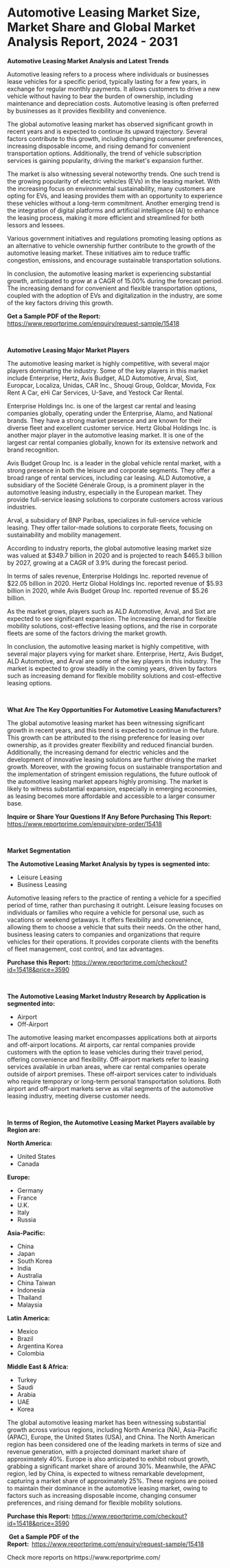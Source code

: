 <p><h1>Automotive Leasing Market Size, Market Share and Global Market Analysis Report, 2024 - 2031</h1></p><p><strong>Automotive Leasing Market Analysis and Latest Trends</strong></p>
<p><p>Automotive leasing refers to a process where individuals or businesses lease vehicles for a specific period, typically lasting for a few years, in exchange for regular monthly payments. It allows customers to drive a new vehicle without having to bear the burden of ownership, including maintenance and depreciation costs. Automotive leasing is often preferred by businesses as it provides flexibility and convenience.</p><p>The global automotive leasing market has observed significant growth in recent years and is expected to continue its upward trajectory. Several factors contribute to this growth, including changing consumer preferences, increasing disposable income, and rising demand for convenient transportation options. Additionally, the trend of vehicle subscription services is gaining popularity, driving the market's expansion further.</p><p>The market is also witnessing several noteworthy trends. One such trend is the growing popularity of electric vehicles (EVs) in the leasing market. With the increasing focus on environmental sustainability, many customers are opting for EVs, and leasing provides them with an opportunity to experience these vehicles without a long-term commitment. Another emerging trend is the integration of digital platforms and artificial intelligence (AI) to enhance the leasing process, making it more efficient and streamlined for both lessors and lessees.</p><p>Various government initiatives and regulations promoting leasing options as an alternative to vehicle ownership further contribute to the growth of the automotive leasing market. These initiatives aim to reduce traffic congestion, emissions, and encourage sustainable transportation solutions.</p><p>In conclusion, the automotive leasing market is experiencing substantial growth, anticipated to grow at a CAGR of 15.00% during the forecast period. The increasing demand for convenient and flexible transportation options, coupled with the adoption of EVs and digitalization in the industry, are some of the key factors driving this growth.</p></p>
<p><strong>Get a Sample PDF of the Report:&nbsp;</strong> <a href="https://www.reportprime.com/enquiry/request-sample/15418">https://www.reportprime.com/enquiry/request-sample/15418</a></p>
<p>&nbsp;</p>
<p><strong>Automotive Leasing Major Market Players</strong></p>
<p><p>The automotive leasing market is highly competitive, with several major players dominating the industry. Some of the key players in this market include Enterprise, Hertz, Avis Budget, ALD Automotive, Arval, Sixt, Europcar, Localiza, Unidas, CAR Inc., Shouqi Group, Goldcar, Movida, Fox Rent A Car, eHi Car Services, U-Save, and Yestock Car Rental.</p><p>Enterprise Holdings Inc. is one of the largest car rental and leasing companies globally, operating under the Enterprise, Alamo, and National brands. They have a strong market presence and are known for their diverse fleet and excellent customer service. Hertz Global Holdings Inc. is another major player in the automotive leasing market. It is one of the largest car rental companies globally, known for its extensive network and brand recognition.</p><p>Avis Budget Group Inc. is a leader in the global vehicle rental market, with a strong presence in both the leisure and corporate segments. They offer a broad range of rental services, including car leasing. ALD Automotive, a subsidiary of the Société Générale Group, is a prominent player in the automotive leasing industry, especially in the European market. They provide full-service leasing solutions to corporate customers across various industries.</p><p>Arval, a subsidiary of BNP Paribas, specializes in full-service vehicle leasing. They offer tailor-made solutions to corporate fleets, focusing on sustainability and mobility management.</p><p>According to industry reports, the global automotive leasing market size was valued at $349.7 billion in 2020 and is projected to reach $465.3 billion by 2027, growing at a CAGR of 3.9% during the forecast period.</p><p>In terms of sales revenue, Enterprise Holdings Inc. reported revenue of $22.05 billion in 2020. Hertz Global Holdings Inc. reported revenue of $5.93 billion in 2020, while Avis Budget Group Inc. reported revenue of $5.26 billion.</p><p>As the market grows, players such as ALD Automotive, Arval, and Sixt are expected to see significant expansion. The increasing demand for flexible mobility solutions, cost-effective leasing options, and the rise in corporate fleets are some of the factors driving the market growth.</p><p>In conclusion, the automotive leasing market is highly competitive, with several major players vying for market share. Enterprise, Hertz, Avis Budget, ALD Automotive, and Arval are some of the key players in this industry. The market is expected to grow steadily in the coming years, driven by factors such as increasing demand for flexible mobility solutions and cost-effective leasing options.</p></p>
<p>&nbsp;</p>
<p><strong>What Are The Key Opportunities For Automotive Leasing Manufacturers?</strong></p>
<p><p>The global automotive leasing market has been witnessing significant growth in recent years, and this trend is expected to continue in the future. This growth can be attributed to the rising preference for leasing over ownership, as it provides greater flexibility and reduced financial burden. Additionally, the increasing demand for electric vehicles and the development of innovative leasing solutions are further driving the market growth. Moreover, with the growing focus on sustainable transportation and the implementation of stringent emission regulations, the future outlook of the automotive leasing market appears highly promising. The market is likely to witness substantial expansion, especially in emerging economies, as leasing becomes more affordable and accessible to a larger consumer base.</p></p>
<p><strong>Inquire or Share Your Questions If Any Before Purchasing This Report:</strong> <a href="https://www.reportprime.com/enquiry/pre-order/15418">https://www.reportprime.com/enquiry/pre-order/15418</a></p>
<p>&nbsp;</p>
<p><strong>Market Segmentation</strong></p>
<p><strong>The Automotive Leasing Market Analysis by types is segmented into:</strong></p>
<p><ul><li>Leisure Leasing</li><li>Business Leasing</li></ul></p>
<p><p>Automotive leasing refers to the practice of renting a vehicle for a specified period of time, rather than purchasing it outright. Leisure leasing focuses on individuals or families who require a vehicle for personal use, such as vacations or weekend getaways. It offers flexibility and convenience, allowing them to choose a vehicle that suits their needs. On the other hand, business leasing caters to companies and organizations that require vehicles for their operations. It provides corporate clients with the benefits of fleet management, cost control, and tax advantages.</p></p>
<p><strong>Purchase this Report:&nbsp;</strong><a href="https://www.reportprime.com/checkout?id=15418&price=3590">https://www.reportprime.com/checkout?id=15418&price=3590</a></p>
<p>&nbsp;</p>
<p><strong>The Automotive Leasing Market Industry Research by Application is segmented into:</strong></p>
<p><ul><li>Airport</li><li>Off-Airport</li></ul></p>
<p><p>The automotive leasing market encompasses applications both at airports and off-airport locations. At airports, car rental companies provide customers with the option to lease vehicles during their travel period, offering convenience and flexibility. Off-airport markets refer to leasing services available in urban areas, where car rental companies operate outside of airport premises. These off-airport services cater to individuals who require temporary or long-term personal transportation solutions. Both airport and off-airport markets serve as vital segments of the automotive leasing industry, meeting diverse customer needs.</p></p>
<p>&nbsp;</p>
<p><strong>In terms of Region, the Automotive Leasing Market Players available by Region are:</strong></p>
<p>
    <p> <strong> North America: </strong>
        <ul>
            <li>United States</li>
            <li>Canada</li>
        </ul>
        </p> 
    <p> <strong> Europe: </strong>
        <ul>
            <li>Germany</li>
            <li>France</li>
            <li>U.K.</li>
            <li>Italy</li>
            <li>Russia</li>
        </ul>
        </p> 
    <p> <strong> Asia-Pacific: </strong>
        <ul>
            <li>China</li>
            <li>Japan</li>
            <li>South Korea</li>
            <li>India</li>
            <li>Australia</li>
            <li>China Taiwan</li>
            <li>Indonesia</li>
            <li>Thailand</li>
            <li>Malaysia</li>
        </ul>
        </p> 
    <p> <strong> Latin America: </strong>
        <ul>
            <li>Mexico</li>
            <li>Brazil</li>
            <li>Argentina Korea</li>
            <li>Colombia</li>
        </ul>
        </p> 
    <p> <strong> Middle East & Africa: </strong>
        <ul>
            <li>Turkey</li>
            <li>Saudi</li>
            <li>Arabia</li>
            <li>UAE</li>
            <li>Korea</li>
        </ul>
    </p>
    </p>
<p><p>The global automotive leasing market has been witnessing substantial growth across various regions, including North America (NA), Asia-Pacific (APAC), Europe, the United States (USA), and China. The North American region has been considered one of the leading markets in terms of size and revenue generation, with a projected dominant market share of approximately 40%. Europe is also anticipated to exhibit robust growth, grabbing a significant market share of around 30%. Meanwhile, the APAC region, led by China, is expected to witness remarkable development, capturing a market share of approximately 25%. These regions are poised to maintain their dominance in the automotive leasing market, owing to factors such as increasing disposable income, changing consumer preferences, and rising demand for flexible mobility solutions.</p></p>
<p><strong>Purchase this Report: </strong><a href="https://www.reportprime.com/checkout?id=15418&price=3590">https://www.reportprime.com/checkout?id=15418&price=3590</a></p>
<p>&nbsp;<strong>Get a Sample PDF of the Report:&nbsp;&nbsp;</strong><a href="https://www.reportprime.com/enquiry/request-sample/15418">https://www.reportprime.com/enquiry/request-sample/15418</a></p>
<p><strong></strong></p>
<p>Check more reports on https://www.reportprime.com/</p>